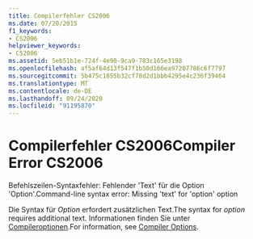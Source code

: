 ```yaml
---
title: Compilerfehler CS2006
ms.date: 07/20/2015
f1_keywords:
- CS2006
helpviewer_keywords:
- CS2006
ms.assetid: 5eb51b1e-724f-4e90-9ca9-783c165e3198
ms.openlocfilehash: af5af64d13f547f1b50d166ea97207786c6f7797
ms.sourcegitcommit: 5b475c1855b32cf78d2d1bbb4295e4c236f39464
ms.translationtype: MT
ms.contentlocale: de-DE
ms.lasthandoff: 09/24/2020
ms.locfileid: "91195870"
---
```

# <a name="compiler-error-cs2006"></a><span data-ttu-id="8012b-102">Compilerfehler CS2006</span><span class="sxs-lookup"><span data-stu-id="8012b-102">Compiler Error CS2006</span></span>

<span data-ttu-id="8012b-103">Befehlszeilen-Syntaxfehler: Fehlender 'Text' für die Option 'Option'.</span><span class="sxs-lookup"><span data-stu-id="8012b-103">Command-line syntax error: Missing 'text' for 'option' option</span></span>  
  
 <span data-ttu-id="8012b-104">Die Syntax für *Option* erfordert zusätzlichen Text.</span><span class="sxs-lookup"><span data-stu-id="8012b-104">The syntax for *option* requires additional text.</span></span> <span data-ttu-id="8012b-105">Informationen finden Sie unter [Compileroptionen](../language-reference/compiler-options/index.md).</span><span class="sxs-lookup"><span data-stu-id="8012b-105">For information, see [Compiler Options](../language-reference/compiler-options/index.md).</span></span>
